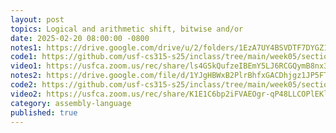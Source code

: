 ```yaml
---
layout: post
topics: Logical and arithmetic shift, bitwise and/or
date: 2025-02-20 08:00:00 -0800
notes1: https://drive.google.com/drive/u/2/folders/1EzA7UY4BSVDTF7DYGZ17xZcADWteSoth
code1: https://github.com/usf-cs315-s25/inclass/tree/main/week05/section01/p03-given
video1: https://usfca.zoom.us/rec/share/ls4GSkQufzeIBEmY5LJ6RCGQymB8nx3FxD9GbPRbfAZ5hb7b7HjhvNTSVJMucutX.leFvjzxm0CPWdGJX
notes2: https://drive.google.com/file/d/1YJgHBWxB2PlrBhfxGACDhjgz1JP5FTUz/view?usp=sharing
code2: https://github.com/usf-cs315-s25/inclass/tree/main/week05/section02/p03-given
video2: https://usfca.zoom.us/rec/share/K1E1C6bp2iFVAEOgr-qP48LLCOPlEKloPtPQ_7bVoejIDFska0QBQk-LPS4KdR4.aXSIr9itXlksobGt
category: assembly-language
published: true
---
```

